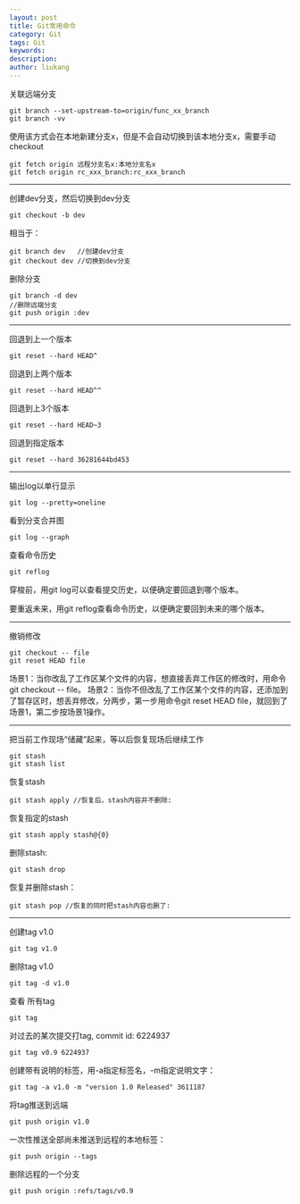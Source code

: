 ```yaml
---
layout: post
title: Git常用命令
category: Git
tags: Git
keywords: 
description: 
author: liukang
---
```


关联远端分支
```
git branch --set-upstream-to=origin/func_xx_branch
git branch -vv
```

使用该方式会在本地新建分支x，但是不会自动切换到该本地分支x，需要手动checkout
```
git fetch origin 远程分支名x:本地分支名x
git fetch origin rc_xxx_branch:rc_xxx_branch
```

----------

创建dev分支，然后切换到dev分支
```
git checkout -b dev
```
相当于：
```
git branch dev   //创建dev分支
git checkout dev //切换到dev分支
```

删除分支
```
git branch -d dev
//删除远端分支
git push origin :dev
```

----------

回退到上一个版本
```
git reset --hard HEAD^
```
回退到上两个版本
```
git reset --hard HEAD^^
```
回退到上3个版本
```
git reset --hard HEAD~3
```
回退到指定版本
```
git reset --hard 36281644bd453
```

----------



输出log以单行显示
```
git log --pretty=oneline
```

看到分支合并图
```
git log --graph
```
查看命令历史
```
git reflog
```
穿梭前，用git log可以查看提交历史，以便确定要回退到哪个版本。

要重返未来，用git reflog查看命令历史，以便确定要回到未来的哪个版本。


----------

撤销修改
```
git checkout -- file
git reset HEAD file
```

场景1：当你改乱了工作区某个文件的内容，想直接丢弃工作区的修改时，用命令git checkout -- file。
场景2：当你不但改乱了工作区某个文件的内容，还添加到了暂存区时，想丢弃修改，分两步，第一步用命令git reset HEAD file，就回到了场景1，第二步按场景1操作。


----------

把当前工作现场“储藏”起来，等以后恢复现场后继续工作
```
git stash
git stash list
```

恢复stash
```
git stash apply //恢复后，stash内容并不删除:
```
恢复指定的stash
```
git stash apply stash@{0}
```
删除stash:
```
git stash drop
```
恢复并删除stash：
```
git stash pop //恢复的同时把stash内容也删了:
```


----------

创建tag v1.0
```
git tag v1.0
```
删除tag v1.0
```
git tag -d v1.0
```
查看 所有tag
```
git tag
```
对过去的某次提交打tag, commit id: 6224937
```
git tag v0.9 6224937
```
创建带有说明的标签，用-a指定标签名，-m指定说明文字：
```
git tag -a v1.0 -m "version 1.0 Released" 3611187
```
将tag推送到远端
```
git push origin v1.0
```
一次性推送全部尚未推送到远程的本地标签：
```
git push origin --tags
```
删除远程的一个分支
```
git push origin :refs/tags/v0.9
```


